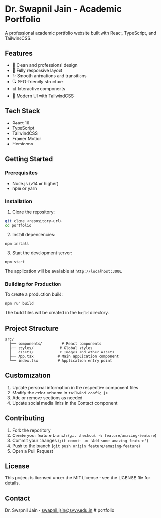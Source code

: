 # Dr. Swapnil Jain - Academic Portfolio

A professional academic portfolio website built with React, TypeScript, and TailwindCSS.

## Features

- 🎯 Clean and professional design
- 📱 Fully responsive layout
- ✨ Smooth animations and transitions
- 🔍 SEO-friendly structure
- 📊 Interactive components
- 🎨 Modern UI with TailwindCSS

## Tech Stack

- React 18
- TypeScript
- TailwindCSS
- Framer Motion
- Heroicons

## Getting Started

### Prerequisites

- Node.js (v14 or higher)
- npm or yarn

### Installation

1. Clone the repository:
```bash
git clone <repository-url>
cd portfolio
```

2. Install dependencies:
```bash
npm install
```

3. Start the development server:
```bash
npm start
```

The application will be available at `http://localhost:3000`.

### Building for Production

To create a production build:

```bash
npm run build
```

The build files will be created in the `build` directory.

## Project Structure

```
src/
  ├── components/         # React components
  ├── styles/            # Global styles
  ├── assets/            # Images and other assets
  ├── App.tsx           # Main application component
  └── index.tsx         # Application entry point
```

## Customization

1. Update personal information in the respective component files
2. Modify the color scheme in `tailwind.config.js`
3. Add or remove sections as needed
4. Update social media links in the Contact component

## Contributing

1. Fork the repository
2. Create your feature branch (`git checkout -b feature/amazing-feature`)
3. Commit your changes (`git commit -m 'Add some amazing feature'`)
4. Push to the branch (`git push origin feature/amazing-feature`)
5. Open a Pull Request

## License

This project is licensed under the MIT License - see the LICENSE file for details.

## Contact

Dr. Swapnil Jain - swapnil.jain@svvv.edu.in
#   p o r t f o l i o  
 